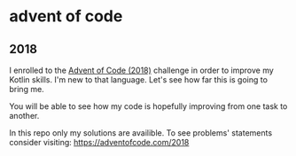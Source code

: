 # advent of code
## 2018

I enrolled to the [Advent of Code (2018)](https://adventofcode.com/2018) challenge in order to improve my Kotlin skills.
I'm new to that language. Let's see how far this is going to bring me. 

You will be able to see how my code is hopefully improving from one task to another. 

In this repo only my solutions are availible.
To see problems' statements consider visiting: https://adventofcode.com/2018
